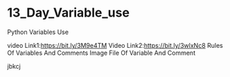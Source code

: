 # 13_Day_Variable_use
Python Variables Use

video Link1:https://bit.ly/3M9e4TM
Video Link2:https://bit.ly/3wlxNc8
Rules Of Variables And Comments
Image File Of Variable And Comment


jbkcj
